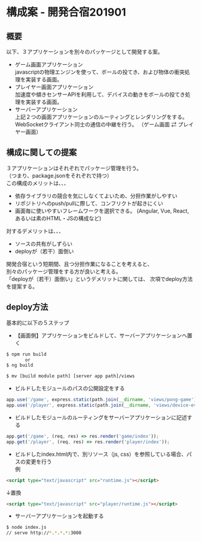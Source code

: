 # 構成案 - 開発合宿201901

## 概要
以下、３アプリケーションを別々のパッケージとして開発する案。
- ゲーム画面アプリケーション  
javascriptの物理エンジンを使って、ボールの投てき、および物体の衝突処理を実装する画面。  
- プレイヤー画面アプリケーション  
加速度や傾きセンサーAPIを利用して、デバイスの動きをボールの投てき処理を実装する画面。  
- サーバーアプリケーション  
上記２つの画面アプリケーションのルーティングとレンダリングをする。  
WebSocketクライアント同士の通信の中継を行う。
（ゲーム画面 ⇄ プレイヤー画面）

## 構成に関しての提案
３アプリケーションはそれぞれでパッケージ管理を行う。  
（つまり、package.jsonをそれぞれで持つ）  
この構成のメリットは、、、
- 依存ライブラリの競合を気にしなくてよいため、分担作業がしやすい
- リポジトリへのpush/pullに際して、コンフリクトが起きにくい
- 画面毎に使いやすいフレームワークを選択できる。
(Angular, Vue, React, あるいは素のHTML・JSの構成など)

対するデメリットは、、、
- ソースの共有がしずらい
- deployが（若干）面倒い

開発合宿という短期間、且つ分担作業になることを考えると、  
別々のパッケージ管理をする方が良いと考える。  
「deployが（若干）面倒い」というデメリットに関しては、
次項でdeploy方法を提案する。

## deploy方法
基本的に以下の５ステップ
- 【画面側】アプリケーションをビルドして、サーバーアプリケーションへ置く
``` sh
$ npm run build
       or
$ ng build
```
``` sh
$ mv [build module path] [server app path]/views
```
- ビルドしたモジュールのパスの公開設定をする
``` index.js
app.use('/game', express.static(path.join(__dirname, 'views/pong-game')));
app.use('/player', express.static(path.join(__dirname, 'views/device-event-with-angular')));
```
- ビルドしたモジュールのルーティングをサーバーアプリケーションに記述する
``` index.js
app.get('/game', (req, res) => res.render('game/index'));
app.get('/player', (req, res) => res.render('player/index'));
```
- ビルドしたindex.html内で、別リソース（js, css）を参照している場合、パスの変更を行う  
例
``` html
<script type="text/javascript" src="runtime.js"></script>
```
↓置換
``` html
<script type="text/javascript" src="player/runtime.js"></script>
```
- サーバーアプリケーションを起動する
``` sh
$ node index.js
// serve http://*.*.*.*:3000
```
